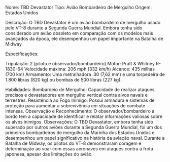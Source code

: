 Nome: TBD Devastator
Tipo: Avião Bombardeiro de Mergulho
Origem: Estados Unidos

Descrição:
O TBD Devastator é um avião bombardeiro de mergulho usado pelo VT-8 durante a Segunda Guerra Mundial. Embora tenha sido considerado um avião obsoleto em comparação com os modelos mais avançados da época, ele desempenhou um papel importante na Batalha de Midway.

Especificações:

Tripulação: 2 (piloto e observador/bombardeiro)
Motor: Pratt & Whitney R-1830-64
Velocidade máxima: 206 mph (332 km/h)
Alcance: 435 milhas (700 km)
Armamento: Uma metralhadora .30 (7,62 mm) e uma torpedeira de 1.800 libras (820 kg) ou bombas de 500 libras (227 kg).

Habilidades:
Bombardeio de Mergulho: Capacidade de realizar ataques precisos e devastadores em mergulho vertical contra alvos navais e terrestres.
Resistência ao Fogo Inimigo: Possui armadura e sistemas de proteção para aumentar a sobrevivência em situações de combate intensas.
Observação e Reconhecimento: O observador/bombardeiro a bordo tem a capacidade de identificar e relatar informações valiosas sobre os alvos inimigos.
Observações:
O TBD Devastator, embora tenha sido superado por outros aviões durante a Segunda Guerra Mundial, foi um dos primeiros bombardeiros de mergulho da Marinha dos Estados Unidos e desempenhou um papel significativo na história da aviação naval. Durante a Batalha de Midway, os pilotos do VT-8 demonstraram coragem e determinação ao voar com essas aeronaves em ataques contra a frota japonesa, apesar das limitações do avião.